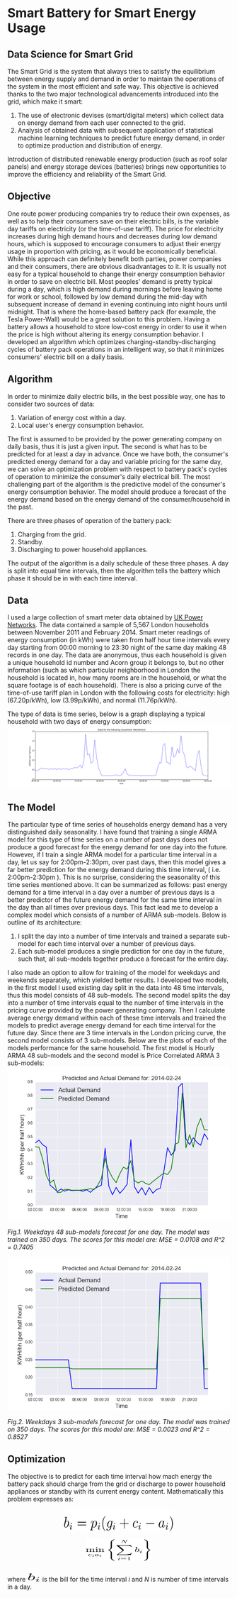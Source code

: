 # Smart Battery for Smart Energy Usage

## Data Science for Smart Grid

The Smart Grid is the system that always tries to satisfy the equilibrium between energy supply and demand in order to maintain the operations of the system in the most efficient and safe way. This objective is achieved thanks to the two major technological advancements introduced into the grid, which make it smart:

1. The use of electronic devises (smart/digital meters) which collect data on energy demand from each user connected to the grid.
2. Analysis of obtained data with subsequent application of statistical machine learning techniques to predict future energy demand, in order to optimize production and distribution of energy.

Introduction of distributed renewable energy production (such as roof solar panels) and energy storage devices (batteries) brings new opportunities to improve the efficiency and reliability of the Smart Grid.

## Objective

One route power producing companies try to reduce their own expenses, as well as to help their consumers save on their electric bills, is the variable day tariffs on electricity (or the time-of-use tariff). The price for electricity increases during high demand hours and decreases during low demand hours, which is supposed to encourage consumers to adjust their energy usage in proportion with pricing, as it would be economically beneficial. While this approach can definitely benefit both parties, power companies and their consumers, there are obvious disadvantages to it. It is usually not easy for a typical household to change their energy consumption behavior in order to save on electric bill. Most peoples' demand is pretty typical during a day, which is high demand during mornings before leaving home for work or school, followed by low demand during the mid-day with subsequent increase of demand in evening continuing into night hours until midnight. That is where the home-based battery pack (for example, the Tesla Power-Wall) would be a great solution to this problem. Having a battery allows a household to store low-cost energy in order to use it when the price is high without altering its energy consumption behavior. I developed an algorithm which optimizes charging-standby-discharging cycles of battery pack operations in an intelligent way, so that it minimizes consumers' electric bill on a daily basis.

## Algorithm

In order to minimize daily electric bills, in the best possible way, one has to consider two sources of data:

1. Variation of energy cost within a day.
2. Local user's energy consumption behavior.

The first is assumed to be provided by the power generating company on daily basis, thus it is just a given input. The second is what has to be predicted for at least a day in advance. Once we have both, the consumer's predicted energy demand for a day and variable pricing for the same day, we can solve an optimization problem with respect to battery pack's cycles of operation to minimize the consumer's daily electrical bill. The most challenging part of the algorithm is the predictive model of the consumer's energy consumption behavior. The model should produce a forecast of the energy demand based on the energy demand of the consumer/household in the past.

There are three phases of operation of the battery pack:

1. Charging from the grid.
2. Standby.
3. Discharging to power household appliances.

The output of the algorithm is a daily schedule of these three phases. A day is split into equal time intervals, then the algorithm tells the battery which phase it should be in with each time interval.

## Data

I used a large collection of smart meter data obtained by [UK Power Networks](https://data.london.gov.uk/dataset/smartmeter-energy-use-data-in-london-households). The data contained a sample of 5,567 London households between November 2011 and February 2014. Smart meter readings of energy consumption (in kWh) were taken from half hour time intervals every day starting from 00:00 morning to 23:30 night of the same day making 48 records in one day. The data are anonymous, thus each household is given a unique household id number and Acorn group it belongs to, but no other information (such as which particular neighborhood in London the household is located in, how many rooms are in the household, or what the square footage is of each household). There is also a pricing curve of the time-of-use tariff plan in London with the following costs for electricity: high (67.20p/kWh), low (3.99p/kWh), and normal (11.76p/kWh).

The type of data is time series, below is a graph displaying a typical household with two days of energy consumption:
![MAC000035_2days_sample](https://github.com/AnatolyPavlov/smart-battery-for-smart-energy-usage/blob/master/img/fig1.png)

## The Model

The particular type of time series of households energy demand has a very distinguished daily seasonality. I have found that training a single ARMA model for this type of time series on a number of past days does not produce a good forecast for the energy demand for one day into the future. However, if I train a single ARMA model for a particular time interval in a day, let us say for 2:00pm-2:30pm, over past days, then this model gives a far better prediction for the energy demand during this time interval, ( i.e. 2:00pm-2:30pm ). This is no surprise, considering the seasonality of this time series mentioned above. It can be summarized as follows: past energy demand for a time interval in a day over a number of previous days is a better predictor of the future energy demand for the same time interval in the day than all times over previous days. This fact lead me to develop a complex model which consists of a number of ARMA sub-models. Below is outline of its architecture:

1. I split the day into a number of time intervals and trained a separate sub-model for each time interval over a number of previous days.
2. Each sub-model produces a single prediction for one day in the future, such that, all sub-models together produce a forecast for the entire day.

I also made an option to allow for training of the model for weekdays and weekends separately, which yielded better results. I developed two models, in the first model I used existing day split in the data into 48 time intervals, thus this model consists of 48 sub-models. The second model splits the day into a number of time intervals equal to the number of time intervals in the pricing curve provided by the power generating company. Then I calculate average energy demand within each of these time intervals and trained the models to predict average energy demand for each time interval for the future day. Since there are 3 time intervals in the London pricing curve, the second model consists of 3 sub-models. Below are the plots of each of the models performance for the same household. The first model is Hourly ARMA 48 sub-models and the second model is Price Correlated ARMA 3 sub-models:
![MAC000002_Model48weekdays](https://github.com/AnatolyPavlov/smart-battery-for-smart-energy-usage/blob/master/img/fig2a.png)

*Fig.1. Weekdays 48 sub-models forecast for one day. The model was trained on 350 days. The scores for this model are: MSE = 0.0108 and R^2 = 0.7405*

![MAC000002_Model3weekdays](https://github.com/AnatolyPavlov/smart-battery-for-smart-energy-usage/blob/master/img/fig5a.png)

*Fig.2. Weekdays 3 sub-models forecast for one day. The model was trained on 350 days. The scores for this model are: MSE = 0.0023 and R^2 = 0.8527*

## Optimization

The objective is to predict for each time interval how mach energy the battery pack should charge from the grid or discharge to power household appliances or standby with its current energy content. Mathematically this problem expresses as:
<p align="center"> <img src="https://github.com/AnatolyPavlov/smart-battery-for-smart-energy-usage/blob/master/equations/interval_bill.png" height="50" width="250"> </p>

<p align="center"> <img src="https://github.com/AnatolyPavlov/smart-battery-for-smart-energy-usage/blob/master/equations/min_daily_bill.png" height="50" width="150"> </p>

where <img src="https://github.com/AnatolyPavlov/smart-battery-for-smart-energy-usage/blob/master/equations/bi.png" height="30" width="30"> is the bill for the time interval *i* and *N* is number of time intervals in a day.
